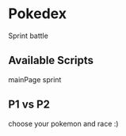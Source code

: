 # Pokedex

Sprint battle
## Available Scripts

mainPage
sprint

## P1 vs P2

choose your pokemon and race :)